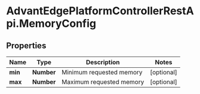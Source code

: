 # AdvantEdgePlatformControllerRestApi.MemoryConfig

## Properties
Name | Type | Description | Notes
------------ | ------------- | ------------- | -------------
**min** | **Number** | Minimum requested memory | [optional] 
**max** | **Number** | Maximum requested memory | [optional] 


